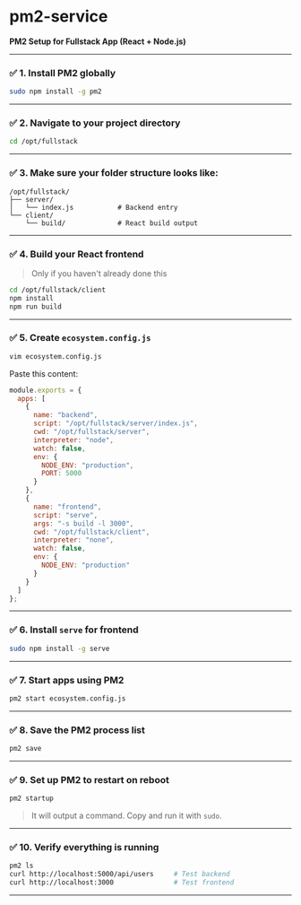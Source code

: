 # pm2-service
**PM2 Setup for Fullstack App (React + Node.js)**

---

### ✅ 1. Install PM2 globally

```bash
sudo npm install -g pm2
```

---

### ✅ 2. Navigate to your project directory

```bash
cd /opt/fullstack
```

---

### ✅ 3. Make sure your folder structure looks like:

```
/opt/fullstack/
├── server/
│   └── index.js           # Backend entry
└── client/
    └── build/             # React build output
```

---

### ✅ 4. Build your React frontend

> Only if you haven't already done this

```bash
cd /opt/fullstack/client
npm install
npm run build
```

---

### ✅ 5. Create `ecosystem.config.js`

```bash
vim ecosystem.config.js
```

Paste this content:

```js
module.exports = {
  apps: [
    {
      name: "backend",
      script: "/opt/fullstack/server/index.js",
      cwd: "/opt/fullstack/server",
      interpreter: "node",
      watch: false,
      env: {
        NODE_ENV: "production",
        PORT: 5000
      }
    },
    {
      name: "frontend",
      script: "serve",
      args: "-s build -l 3000",
      cwd: "/opt/fullstack/client",
      interpreter: "none",
      watch: false,
      env: {
        NODE_ENV: "production"
      }
    }
  ]
};
```

---

### ✅ 6. Install `serve` for frontend

```bash
sudo npm install -g serve
```

---

### ✅ 7. Start apps using PM2

```bash
pm2 start ecosystem.config.js
```

---

### ✅ 8. Save the PM2 process list

```bash
pm2 save
```

---

### ✅ 9. Set up PM2 to restart on reboot

```bash
pm2 startup
```

> It will output a command. Copy and run it with `sudo`.

---

### ✅ 10. Verify everything is running

```bash
pm2 ls
curl http://localhost:5000/api/users     # Test backend
curl http://localhost:3000               # Test frontend
```

---


